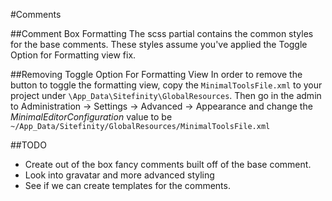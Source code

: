 #Comments

##Comment Box Formatting
The scss partial contains the common styles for the base comments. These styles assume you've applied the Toggle Option for Formatting view fix.

##Removing Toggle Option For Formatting View
In order to remove the button to toggle the formatting view, copy the `MinimalToolsFile.xml` to your project under `\App_Data\Sitefinity\GlobalResources`. Then go in the admin to Administration -> Settings -> Advanced -> Appearance and change the *MinimalEditorConfiguration* value to be `~/App_Data/Sitefinity/GlobalResources/MinimalToolsFile.xml`

##TODO
 - Create out of the box fancy comments built off of the base comment.
 - Look into gravatar and more advanced styling
 - See if we can create templates for the comments.
